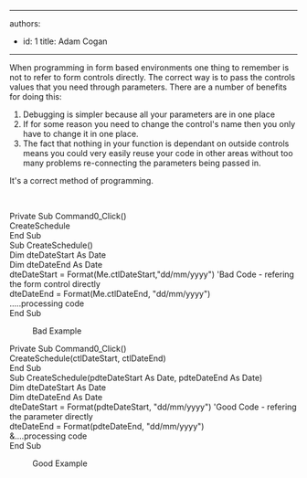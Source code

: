 

---
authors:
  - id: 1
    title: Adam Cogan
---




<span class='intro'> <p>When programming in form based environments one thing to remember is not to refer to form controls directly. The correct way is to pass the controls values that you need through parameters. There are a number of benefits for doing this&#58;</p><ol><li>Debugging is simpler because all your parameters are in one place</li><li>If for some reason you need to change the control's name then you only have to change it in one place.</li><li>The fact that nothing in your function is dependant on outside controls means you could very easily reuse your code in other areas without too many problems re-connecting the parameters being passed in.</li></ol><p>It's a correct method of programming. <br></p><br> </span>

<p class="ssw15-rteElement-CodeArea">​​Private Sub Command0_Click()<br> CreateSchedule<br>End Sub<br>Sub CreateSchedule()<br> Dim dteDateStart As Date<br> Dim dteDateEnd As Date<br> dteDateStart = Format(Me.ctlDateStart,&quot;dd/mm/yyyy&quot;) 'Bad Code - refering the form control directly<br> dteDateEnd = Format(Me.ctlDateEnd, &quot;dd/mm/yyyy&quot;)<br> .....processing code<br>End Sub</p><dd class="ssw15-rteElement-FigureBad">Bad Example​​<br></dd><p class="ssw15-rteElement-CodeArea">Private Sub Command0_Click()<br> CreateSchedule(ctlDateStart, ctlDateEnd)<br>End Sub<br>Sub CreateSchedule(pdteDateStart As Date, pdteDateEnd As Date)<br> Dim dteDateStart As Date<br> Dim dteDateEnd As Date<br> dteDateStart = Format(pdteDateStart, &quot;dd/mm/yyyy&quot;) 'Good Code - refering the parameter directly<br> dteDateEnd = Format(pdteDateEnd, &quot;dd/mm/yyyy&quot;)<br> &amp;....processing code<br>End Sub</p><dd class="ssw15-rteElement-FigureGood">​Good Example​​<br></dd>


